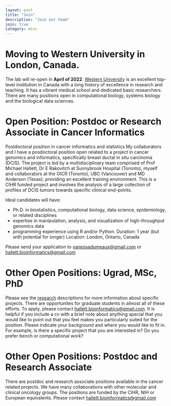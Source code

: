 ```yaml
---
layout: post
title: "Join"
description: "Join our team"
join: true
category: misc
---
```



# Moving to Western University in London, Canada. 

The lab will re-open in __April of 2022__. [Western University](https://www.uwo.ca) is an excellent top-level institution in Canada with a long history of excellence in research and teaching. It has a vibrant medical school and dedicated basic researchers. There are many positions open in computational biology, systems biology and the biological data sciences.

# Open Position: Postdoc or Research Associate in Cancer Informatics  

Postdoctoral position in cancer informatics and statistics
My collaborators and I have a posdoctoral position open related to a project in cancer genomics and informatics, specifically breast ductal in situ carcinoma (DCIS). The project is led by a multidisciplinary team comprised of Prof Michael Hallett, Dr E Rakovitch at Sunnybrook Hospital (Toronto), myself and collaborators at the OICR (Toronto), UBC (Vancouver) and MD Anderson (Texas), providing an excellent training environment. This is a CIHR funded project and involves the analysis of a large collection of profiles of DCIS tumors towards specific clinical end-points.

Ideal candidates will have:

- Ph.D. in biostatistics, computational biology, data science, epidemiology, or related disciplines
- expertise in manipulation, analysis, and visualization of high-throughput genomics data
- programming experience using R and/or Python. Duration: 1 year (but with potential for longer) Location:  London, Ontario, Canada

Please send your application to vanessadumeaux@gmail.com or hallett.bioinformatics@gmail.com

# Other Open Positions: Ugrad, MSc, PhD

Please see the [research](/research/) descriptions for more information about specific projects. There are opportunites for graduate students in almost all of these efforts. To apply, please contact  hallett.bioinformatics@gmail.com. It is helpful if you include a cv with a brief note about anything special that you would like to point out that you feel makes you particularly suited for the position. Please indicate your background and where you would like to fit in. For example, is there a specific project that you are interested in? Do you prefer bench  or computational work?

# Other Open Positions: Postdoc and Research Associate

There are postdoc and research associate positions available in the cancer related projects. We have many collaborations with other molecular and clinical oncology groups. The positions are funded by the CIHR, NIH or European equivalents. Please contact hallett.bioinformatics@gmail.com



